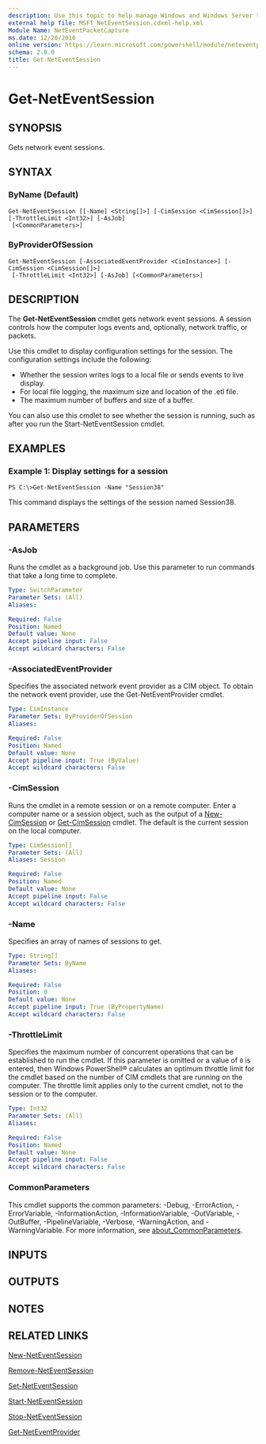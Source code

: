 ```yaml
---
description: Use this topic to help manage Windows and Windows Server technologies with Windows PowerShell.
external help file: MSFT_NetEventSession.cdxml-help.xml
Module Name: NetEventPacketCapture
ms.date: 12/20/2016
online version: https://learn.microsoft.com/powershell/module/neteventpacketcapture/get-neteventsession?view=windowsserver2016-ps&wt.mc_id=ps-gethelp
schema: 2.0.0
title: Get-NetEventSession
---
```


# Get-NetEventSession

## SYNOPSIS
Gets network event sessions.

## SYNTAX

### ByName (Default)
```
Get-NetEventSession [[-Name] <String[]>] [-CimSession <CimSession[]>] [-ThrottleLimit <Int32>] [-AsJob]
 [<CommonParameters>]
```

### ByProviderOfSession
```
Get-NetEventSession [-AssociatedEventProvider <CimInstance>] [-CimSession <CimSession[]>]
 [-ThrottleLimit <Int32>] [-AsJob] [<CommonParameters>]
```

## DESCRIPTION
The **Get-NetEventSession** cmdlet gets network event sessions.
A session controls how the computer logs events and, optionally, network traffic, or packets.

Use this cmdlet to display configuration settings for the session.
The configuration settings include the following: 

- Whether the session writes logs to a local file or sends events to live display. 
- For local file logging, the maximum size and location of the .etl file. 
- The maximum number of buffers and size of a buffer.

You can also use this cmdlet to see whether the session is running, such as after you run the Start-NetEventSession cmdlet.

## EXAMPLES

### Example 1: Display settings for a session
```
PS C:\>Get-NetEventSession -Name "Session38"
```

This command displays the settings of the session named Session38.

## PARAMETERS

### -AsJob
Runs the cmdlet as a background job. Use this parameter to run commands that take a long time to complete.

```yaml
Type: SwitchParameter
Parameter Sets: (All)
Aliases: 

Required: False
Position: Named
Default value: None
Accept pipeline input: False
Accept wildcard characters: False
```

### -AssociatedEventProvider
Specifies the associated network event provider as a CIM object.
To obtain the network event provider, use the Get-NetEventProvider cmdlet.

```yaml
Type: CimInstance
Parameter Sets: ByProviderOfSession
Aliases: 

Required: False
Position: Named
Default value: None
Accept pipeline input: True (ByValue)
Accept wildcard characters: False
```

### -CimSession
Runs the cmdlet in a remote session or on a remote computer.
Enter a computer name or a session object, such as the output of a [New-CimSession](https://go.microsoft.com/fwlink/p/?LinkId=227967) or [Get-CimSession](https://go.microsoft.com/fwlink/p/?LinkId=227966) cmdlet.
The default is the current session on the local computer.

```yaml
Type: CimSession[]
Parameter Sets: (All)
Aliases: Session

Required: False
Position: Named
Default value: None
Accept pipeline input: False
Accept wildcard characters: False
```

### -Name
Specifies an array of names of sessions to get.

```yaml
Type: String[]
Parameter Sets: ByName
Aliases: 

Required: False
Position: 0
Default value: None
Accept pipeline input: True (ByPropertyName)
Accept wildcard characters: False
```

### -ThrottleLimit
Specifies the maximum number of concurrent operations that can be established to run the cmdlet.
If this parameter is omitted or a value of `0` is entered, then Windows PowerShell® calculates an optimum throttle limit for the cmdlet based on the number of CIM cmdlets that are running on the computer.
The throttle limit applies only to the current cmdlet, not to the session or to the computer.

```yaml
Type: Int32
Parameter Sets: (All)
Aliases: 

Required: False
Position: Named
Default value: None
Accept pipeline input: False
Accept wildcard characters: False
```

### CommonParameters
This cmdlet supports the common parameters: -Debug, -ErrorAction, -ErrorVariable, -InformationAction, -InformationVariable, -OutVariable, -OutBuffer, -PipelineVariable, -Verbose, -WarningAction, and -WarningVariable. For more information, see [about_CommonParameters](https://go.microsoft.com/fwlink/?LinkID=113216).

## INPUTS

## OUTPUTS

## NOTES

## RELATED LINKS

[New-NetEventSession](./New-NetEventSession.md)

[Remove-NetEventSession](./Remove-NetEventSession.md)

[Set-NetEventSession](./Set-NetEventSession.md)

[Start-NetEventSession](./Start-NetEventSession.md)

[Stop-NetEventSession](./Stop-NetEventSession.md)

[Get-NetEventProvider](./Get-NetEventProvider.md)

